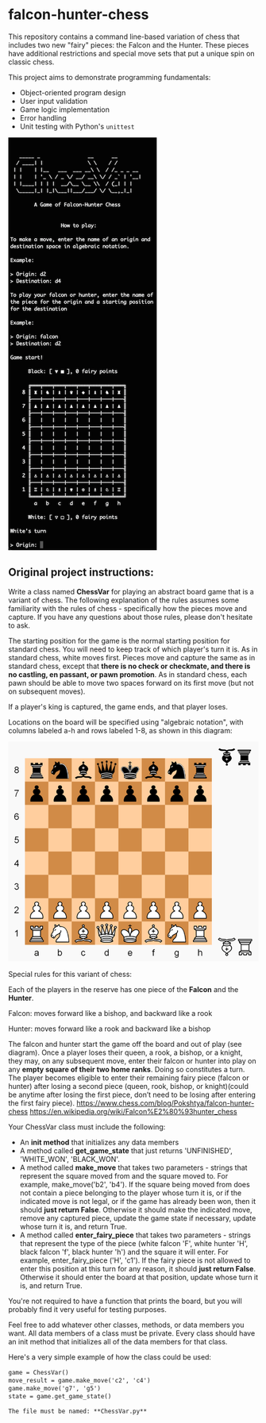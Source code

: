 # falcon-hunter-chess

This repository contains a command line-based variation of chess that includes
two new "fairy" pieces: the Falcon and the Hunter. These pieces have additional
restrictions and special move sets that put a unique spin on classic chess.

This project aims to demonstrate programming fundamentals:

-   Object-oriented program design
-   User input validation
-   Game logic implementation
-   Error handling
-   Unit testing with Python's `unittest`

![alt text](images/ascii-board.png)

## Original project instructions:

Write a class named **ChessVar** for playing an abstract board game that is a
variant of chess. The following explanation of the rules assumes some
familiarity with the rules of chess - specifically how the pieces move and
capture. If you have any questions about those rules, please don't hesitate to
ask.

The starting position for the game is the normal starting position for standard
chess. You will need to keep track of which player's turn it is. As in standard
chess, white moves first. Pieces move and capture the same as in standard chess,
except that **there is no check or checkmate, and there is no castling, en
passant, or pawn promotion**. As in standard chess, each pawn should be able to
move two spaces forward on its first move (but not on subsequent moves).

If a player's king is captured, the game ends, and that player loses.

Locations on the board will be specified using "algebraic notation", with
columns labeled a-h and rows labeled 1-8, as shown in this diagram:

![board](images/board.png 'starting position for game')

Special rules for this variant of chess:

Each of the players in the reserve has one piece of the **Falcon** and the
**Hunter**.

Falcon: moves forward like a bishop, and backward like a rook

Hunter: moves forward like a rook and backward like a bishop

The falcon and hunter start the game off the board and out of play (see
diagram). Once a player loses their queen, a rook, a bishop, or a knight, they
may, on any subsequent move, enter their falcon or hunter into play on any
**empty square of their two home ranks**. Doing so constitutes a turn. The
player becomes eligible to enter their remaining fairy piece (falcon or hunter)
after losing a second piece (queen, rook, bishop, or knight)(could be anytime
after losing the first piece, don’t need to be losing after entering the first
fairy piece). https://www.chess.com/blog/Pokshtya/falcon-hunter-chess
https://en.wikipedia.org/wiki/Falcon%E2%80%93hunter_chess

Your ChessVar class must include the following:

-   An **init method** that initializes any data members
-   A method called **get_game_state** that just returns 'UNFINISHED',
    'WHITE_WON', 'BLACK_WON'.
-   A method called **make_move** that takes two parameters - strings that
    represent the square moved from and the square moved to. For example,
    make_move('b2', 'b4'). If the square being moved from does not contain a
    piece belonging to the player whose turn it is, or if the indicated move is
    not legal, or if the game has already been won, then it should **just return
    False**. Otherwise it should make the indicated move, remove any captured
    piece, update the game state if necessary, update whose turn it is, and
    return True.
-   A method called **enter_fairy_piece** that takes two parameters - strings
    that represent the type of the piece (white falcon 'F', white hunter 'H',
    black falcon 'f', black hunter 'h') and the square it will enter. For
    example, enter_fairy_piece ('H', 'c1'). If the fairy piece is not allowed to
    enter this position at this turn for any reason, it should **just return
    False**. Otherwise it should enter the board at that position, update whose
    turn it is, and return True.

You're not required to have a function that prints the board, but you will
probably find it very useful for testing purposes.

Feel free to add whatever other classes, methods, or data members you want. All
data members of a class must be private. Every class should have an init method
that initializes all of the data members for that class.

Here's a very simple example of how the class could be used:

```
game = ChessVar()
move_result = game.make_move('c2', 'c4')
game.make_move('g7', 'g5')
state = game.get_game_state()
```

```
The file must be named: **ChessVar.py**
```
